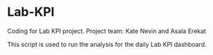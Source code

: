 # Lab-KPI
Coding for Lab KPI project.
Project team: Kate Nevin and Asala Erekat

This script is used to run the analysis for the daily Lab KPI dashboard.
